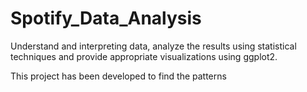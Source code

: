 # Spotify_Data_Analysis

Understand and interpreting data, analyze the results using statistical techniques and provide appropriate visualizations using ggplot2.

This project has been developed to find the patterns

